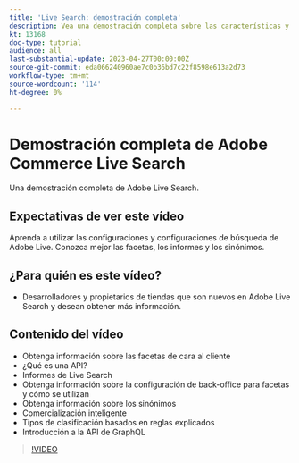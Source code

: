 ```yaml
---
title: 'Live Search: demostración completa'
description: Vea una demostración completa sobre las características y la flexibilidad de Live Search
kt: 13168
doc-type: tutorial
audience: all
last-substantial-update: 2023-04-27T00:00:00Z
source-git-commit: eda066240960ae7c0b36bd7c22f8598e613a2d73
workflow-type: tm+mt
source-wordcount: '114'
ht-degree: 0%

---
```


# Demostración completa de Adobe Commerce Live Search

Una demostración completa de Adobe Live Search.

## Expectativas de ver este vídeo

Aprenda a utilizar las configuraciones y configuraciones de búsqueda de Adobe Live. Conozca mejor las facetas, los informes y los sinónimos.

## ¿Para quién es este vídeo?

* Desarrolladores y propietarios de tiendas que son nuevos en Adobe Live Search y desean obtener más información.

## Contenido del vídeo

* Obtenga información sobre las facetas de cara al cliente
* ¿Qué es una API?
* Informes de Live Search
* Obtenga información sobre la configuración de back-office para facetas y cómo se utilizan
* Obtenga información sobre los sinónimos
* Comercialización inteligente
* Tipos de clasificación basados en reglas explicados
* Introducción a la API de GraphQL

>[!VIDEO](https://video.tv.adobe.com/v/3418996?learn=on)